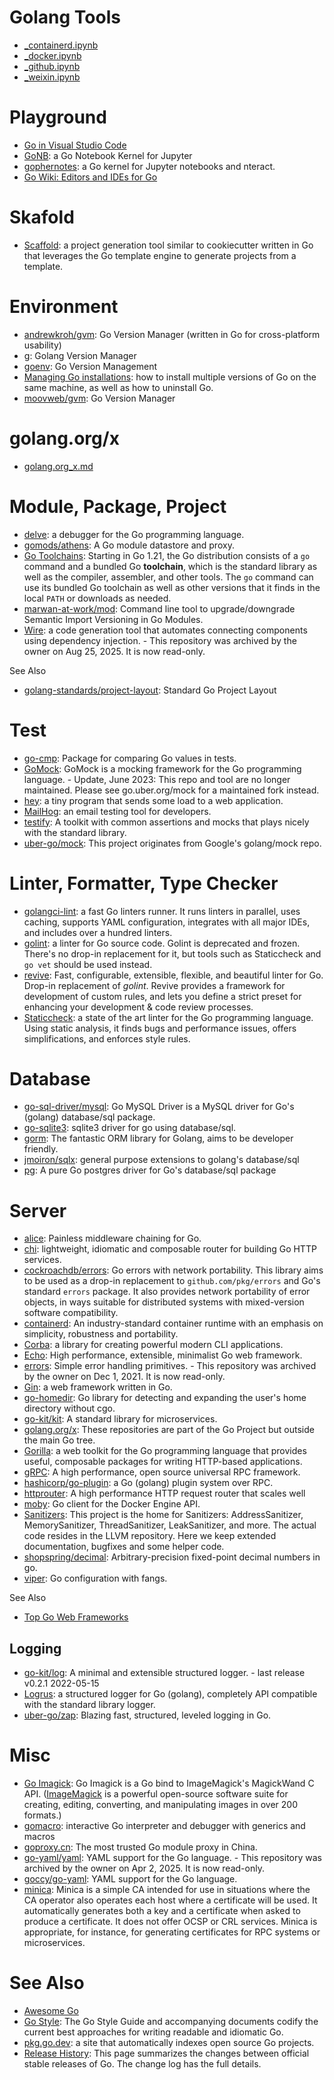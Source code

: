 # Golang Tools
* [_containerd.ipynb](./_containerd.ipynb)
* [_docker.ipynb](./_docker.ipynb)
* [_github.ipynb](./_github.ipynb)
* [_weixin.ipynb](./_weixin.ipynb)

# Playground
* [Go in Visual Studio Code](https://code.visualstudio.com/docs/languages/go)
* [GoNB](https://github.com/janpfeifer/gonb): a Go Notebook Kernel for Jupyter
* [gophernotes](https://github.com/gopherdata/gophernotes): a Go kernel for Jupyter notebooks and nteract.
* [Go Wiki: Editors and IDEs for Go](https://go.dev/wiki/IDEsAndTextEditorPlugins)

# Skafold
* [Scaffold](https://github.com/hay-kot/scaffold): a project generation tool similar to cookiecutter written in Go that leverages the Go template engine to generate projects from a template.

# Environment
* [andrewkroh/gvm](https://github.com/andrewkroh/gvm): Go Version Manager (written in Go for cross-platform usability)
* [g](https://github.com/voidint/g): Golang Version Manager
* [goenv](https://github.com/go-nv/goenv): Go Version Management
* [Managing Go installations](https://go.dev/doc/manage-install): how to install multiple versions of Go on the same machine, as well as how to uninstall Go.
* [moovweb/gvm](https://github.com/moovweb/gvm): Go Version Manager

# golang.org/x
* [golang.org_x.md](./x/golang.org_x.md)

# Module, Package, Project
* [delve](https://github.com/go-delve/delve): a debugger for the Go programming language.
* [gomods/athens](https://github.com/gomods/athens): A Go module datastore and proxy.
* [Go Toolchains](https://go.dev/doc/toolchain): Starting in Go 1.21, the Go distribution consists of a `go` command and a bundled Go **toolchain**, which is the standard library as well as the compiler, assembler, and other tools. The `go` command can use its bundled Go toolchain as well as other versions that it finds in the local `PATH` or downloads as needed.
* [marwan-at-work/mod](https://github.com/marwan-at-work/mod): Command line tool to upgrade/downgrade Semantic Import Versioning in Go Modules.
* [Wire](https://github.com/google/wire): a code generation tool that automates connecting components using dependency injection. - This repository was archived by the owner on Aug 25, 2025. It is now read-only.

See Also
* [golang-standards/project-layout](https://github.com/golang-standards/project-layout): Standard Go Project Layout

# Test
* [go-cmp](https://github.com/google/go-cmp): Package for comparing Go values in tests.
* [GoMock](https://github.com/golang/mock): GoMock is a mocking framework for the Go programming language. - Update, June 2023: This repo and tool are no longer maintained. Please see go.uber.org/mock for a maintained fork instead.
* [hey](https://github.com/rakyll/hey): a tiny program that sends some load to a web application.
* [MailHog](https://github.com/mailhog/MailHog): an email testing tool for developers.
* [testify](./testify.md): A toolkit with common assertions and mocks that plays nicely with the standard library.
* [uber-go/mock](https://github.com/uber-go/mock): This project originates from Google's golang/mock repo.

# Linter, Formatter, Type Checker
* [golangci-lint](https://github.com/golangci/golangci-lint): a fast Go linters runner. It runs linters in parallel, uses caching, supports YAML configuration, integrates with all major IDEs, and includes over a hundred linters.
* [golint](https://github.com/golang/lint): a linter for Go source code. Golint is deprecated and frozen. There's no drop-in replacement for it, but tools such as Staticcheck and `go vet` should be used instead.
* [revive](https://github.com/mgechev/revive): Fast, configurable, extensible, flexible, and beautiful linter for Go. Drop-in replacement of *golint*. Revive provides a framework for development of custom rules, and lets you define a strict preset for enhancing your development & code review processes.
* [Staticcheck](https://github.com/dominikh/go-tools): a state of the art linter for the Go programming language. Using static analysis, it finds bugs and performance issues, offers simplifications, and enforces style rules.

# Database
* [go-sql-driver/mysql](https://github.com/go-sql-driver/mysql): Go MySQL Driver is a MySQL driver for Go's (golang) database/sql package. 
* [go-sqlite3](https://github.com/mattn/go-sqlite3): sqlite3 driver for go using database/sql.
* [gorm](https://github.com/go-gorm/gorm): The fantastic ORM library for Golang, aims to be developer friendly.
* [jmoiron/sqlx](https://github.com/jmoiron/sqlx): general purpose extensions to golang's database/sql
* [pg](https://github.com/lib/pq): A pure Go postgres driver for Go's database/sql package

# Server
* [alice](https://github.com/justinas/alice): Painless middleware chaining for Go.
* [chi](https://github.com/go-chi/chi): lightweight, idiomatic and composable router for building Go HTTP services.
* [cockroachdb/errors](https://github.com/cockroachdb/errors): Go errors with network portability. This library aims to be used as a drop-in replacement to `github.com/pkg/errors` and Go's standard `errors` package. It also provides network portability of error objects, in ways suitable for distributed systems with mixed-version software compatibility.
* [containerd](https://containerd.io/): An industry-standard container runtime with an emphasis on simplicity, robustness and portability.
* [Corba](./corba/corba.md): a library for creating powerful modern CLI applications.
* [Echo](https://github.com/labstack/echo): High performance, extensible, minimalist Go web framework.
* [errors](https://github.com/pkg/errors): Simple error handling primitives. - This repository was archived by the owner on Dec 1, 2021. It is now read-only.
* [Gin](./gin/gin.md): a web framework written in Go.
* [go-homedir](https://github.com/mitchellh/go-homedir): Go library for detecting and expanding the user's home directory without cgo.
* [go-kit/kit](https://github.com/go-kit/kit): A standard library for microservices.
* [golang.org/x](./x/golang.org_x.md): These repositories are part of the Go Project but outside the main Go tree.
* [Gorilla](./gorilla/gorilla.md): a web toolkit for the Go programming language that provides useful, composable packages for writing HTTP-based applications.
* [gRPC](./grpc/grpc.md): A high performance, open source universal RPC framework.
* [hashicorp/go-plugin](https://github.com/hashicorp/go-plugin): a Go (golang) plugin system over RPC.
* [httprouter](https://github.com/julienschmidt/httprouter): A high performance HTTP request router that scales well
* [moby](https://github.com/moby/moby/tree/master/client): Go client for the Docker Engine API.
* [Sanitizers](https://github.com/google/sanitizers): This project is the home for Sanitizers: AddressSanitizer, MemorySanitizer, ThreadSanitizer, LeakSanitizer, and more. The actual code resides in the LLVM repository. Here we keep extended documentation, bugfixes and some helper code.
* [shopspring/decimal](https://github.com/shopspring/decimal): Arbitrary-precision fixed-point decimal numbers in go.
* [viper](https://github.com/spf13/viper): Go configuration with fangs.

See Also
* [Top Go Web Frameworks](https://github.com/mingrammer/go-web-framework-stars)

## Logging
* [go-kit/log](https://github.com/go-kit/log): A minimal and extensible structured logger. - last release v0.2.1 2022-05-15
* [Logrus](https://github.com/sirupsen/logrus): a structured logger for Go (golang), completely API compatible with the standard library logger.
* [uber-go/zap](https://github.com/uber-go/zap): Blazing fast, structured, leveled logging in Go.

# Misc
* [Go Imagick](https://github.com/gographics/imagick): Go Imagick is a Go bind to ImageMagick's MagickWand C API. ([ImageMagick](https://imagemagick.org/) is a powerful open-source software suite for creating, editing, converting, and manipulating images in over 200 formats.)
* [gomacro](https://github.com/cosmos72/gomacro): interactive Go interpreter and debugger with generics and macros
* [goproxy.cn](https://goproxy.cn/): The most trusted Go module proxy in China.
* [go-yaml/yaml](https://github.com/go-yaml/yaml): YAML support for the Go language. - This repository was archived by the owner on Apr 2, 2025. It is now read-only.
* [goccy/go-yaml](https://github.com/goccy/go-yaml): YAML support for the Go language.
* [minica](https://github.com/jsha/minica): Minica is a simple CA intended for use in situations where the CA operator also operates each host where a certificate will be used. It automatically generates both a key and a certificate when asked to produce a certificate. It does not offer OCSP or CRL services. Minica is appropriate, for instance, for generating certificates for RPC systems or microservices.

# See Also
* [Awesome Go](https://awesome-go.com/)
* [Go Style](https://google.github.io/styleguide/go/index): The Go Style Guide and accompanying documents codify the current best approaches for writing readable and idiomatic Go.
* [pkg.go.dev](https://pkg.go.dev/): a site that automatically indexes open source Go projects.
* [Release History](https://go.dev/doc/devel/release): This page summarizes the changes between official stable releases of Go. The change log has the full details.